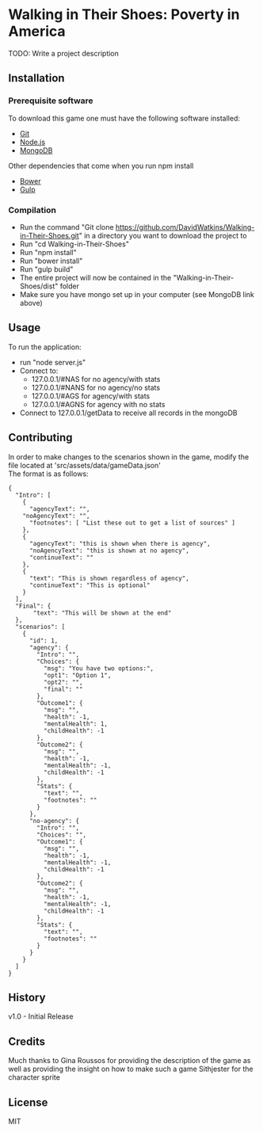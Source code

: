 # Walking in Their Shoes: Poverty in America

TODO: Write a project description

## Installation

### Prerequisite software
To download this game one must have the following software installed:
- [Git](https://git-scm.com/)
- [Node.js](https://nodejs.org/)
- [MongoDB](https://www.mongodb.org/)

Other dependencies that come when you run npm install
- [Bower](http://bower.io/)
- [Gulp](http://gulpjs.com/)

### Compilation
- Run the command "Git clone https://github.com/DavidWatkins/Walking-in-Their-Shoes.git" in a directory you want to download the project to
- Run "cd Walking-in-Their-Shoes"
- Run "npm install"
- Run "bower install"
- Run "gulp build"
- The entire project will now be contained in the "Walking-in-Their-Shoes/dist" folder
- Make sure you have mongo set up in your computer (see MongoDB link above)

## Usage

To run the application:
- run "node server.js"
- Connect to:
	- 127.0.0.1/#NAS for no agency/with stats
	- 127.0.0.1/#NANS for no agency/no stats
	- 127.0.0.1/#AGS for agency/with stats
	- 127.0.0.1/#AGNS for agency with no stats
- Connect to 127.0.0.1/getData to receive all records in the mongoDB

## Contributing

In order to make changes to the scenarios shown in the game, modify the file located at 'src/assets/data/gameData.json'<br>
The format is as follows:<br>
```
{
  "Intro": [
	{
	  "agencyText": "",
    "noAgencyText": "",
	  "footnotes": [ "List these out to get a list of sources" ]
	},
	{
	  "agencyText": "this is shown when there is agency",
	  "noAgencyText": "this is shown at no agency",
	  "continueText": ""
	},
	{
	  "text": "This is shown regardless of agency",
	  "continueText": "This is optional"
	}
  ],
  "Final": {
	   "text": "This will be shown at the end"
  },
  "scenarios": [
	{
	  "id": 1,
	  "agency": {
		"Intro": "",
		"Choices": {
		  "msg": "You have two options:",
		  "opt1": "Option 1",
		  "opt2": "",
		  "final": ""
		},
		"Outcome1": {
		  "msg": "",
		  "health": -1,
		  "mentalHealth": 1,
		  "childHealth": -1
		},
		"Outcome2": {
		  "msg": "",
		  "health": -1,
		  "mentalHealth": -1,
		  "childHealth": -1
		},
		"Stats": {
		  "text": "",
		  "footnotes": ""
		}
	  },
	  "no-agency": {
		"Intro": "",
		"Choices": "",
		"Outcome1": {
		  "msg": "",
		  "health": -1,
		  "mentalHealth": -1,
		  "childHealth": -1
		},
		"Outcome2": {
		  "msg": "",
		  "health": -1,
		  "mentalHealth": -1,
		  "childHealth": -1
		},
		"Stats": {
		  "text": "",
		  "footnotes": ""
		}
	  }
	}
  ]
}
```

## History

v1.0 - Initial Release

## Credits

Much thanks to Gina Roussos for providing the description of the game as well as providing the insight on how to make such a game
Sithjester for the character sprite

## License

MIT
